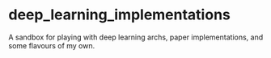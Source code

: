 # deep_learning_implementations
A sandbox for playing with deep learning archs, paper implementations, and some flavours of my own. 
